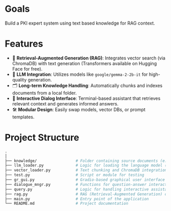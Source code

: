# Goals

Build a PKI expert system using text based knowledge for RAG context.


# Features

- 🔗 **Retrieval-Augmented Generation (RAG)**: Integrates vector search (via ChromaDB) with text generation (Transformers available on Hugging Face for free).
- 🧠 **LLM Integration**: Utilizes models like `google/gemma-2-2b-it` for high-quality generation.
- 🗂️ **Long-term Knowledge Handling**: Automatically chunks and indexes documents from a local folder.
- 💬 **Interactive Dialog Interface**: Terminal-based assistant that retrieves relevant context and generates informed answers.
- 🛠️ **Modular Design**: Easily swap models, vector DBs, or prompt templates.

# Project Structure

```perl
.
│
├── knowledge/                 # Folder containing source documents (e.g., .txt files)
├── llm_loader.py              # Logic for loading the language model (LLM)
├── vector_loader.py           # Text chunking and ChromaDB integration
├── test.py                    # Script or module for testing
├── gr_gui.py                  # Gradio-based graphical user interface
├── dialogue_mngr.py           # Functions for question-answer interaction
├── query.py                   # Logic for handling interactive assistant queries
├── rag.py                     # RAG (Retrieval-Augmented Generation) core implementation
├── main.py                    # Entry point of the application
└── README.md                  # Project documentation

```